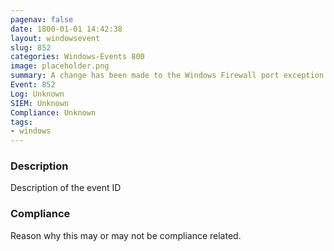 ```yaml
---
pagenav: false
date: 1800-01-01 14:42:38
layout: windowsevent
slug: 852
categories: Windows-Events 800
image: placeholder.png
summary: A change has been made to the Windows Firewall port exception list
Event: 852
Log: Unknown
SIEM: Unknown
Compliance: Unknown
tags:
- windows
---
```


### Description

Description of the event ID

### Compliance

Reason why this may or may not be compliance related.
